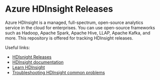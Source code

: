 # Azure HDInsight Releases

Azure HDInsight is a managed, full-spectrum, open-source analytics service in the cloud for enterprises. You can use open-source frameworks such as Hadoop, Apache Spark, Apache Hive, LLAP, Apache Kafka, and more. This repository is offered for tracking HDInsight releases. 

Useful links:
- [HDIsnight Releases](https://github.com/Azure/HDInsight/releases)
- [HDInsight documentation](https://docs.microsoft.com/azure/hdinsight/)
- [Learn HDInsight](https://docs.microsoft.com/en-us/learn/paths/build-oss-analytical-solutions-az-hdinsight/)
- [Troubleshooting HDInsight common problems](https://github.com/hdinsight/hdinsight.github.io)

